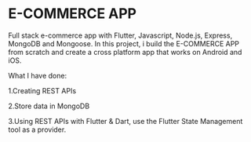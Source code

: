 # E-COMMERCE APP

Full stack e-commerce app with Flutter, Javascript, Node.js, Express, MongoDB and Mongoose.
In this project, i build the E-COMMERCE APP from scratch and create a cross platform app that works on Android and iOS.

What I have done:

1.Creating REST APIs

2.Store data in MongoDB

3.Using REST APIs with Flutter & Dart, use the Flutter State Management tool as a provider.
